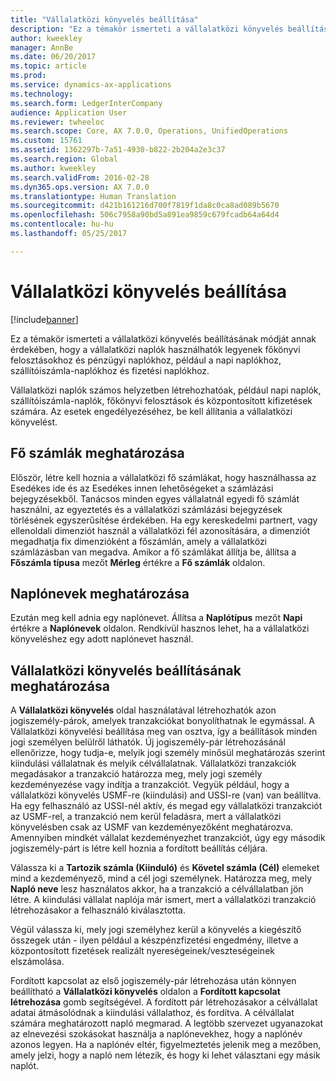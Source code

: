 ```yaml
---
title: "Vállalatközi könyvelés beállítása"
description: "Ez a témakör ismerteti a vállalatközi könyvelés beállításának módját annak érdekében, hogy a vállalatközi naplók használhatók legyenek főkönyvi felosztásokhoz és pénzügyi naplókhoz, például a napi naplókhoz, szállítóiszámla-naplókhoz és fizetési naplókhoz."
author: kweekley
manager: AnnBe
ms.date: 06/20/2017
ms.topic: article
ms.prod: 
ms.service: dynamics-ax-applications
ms.technology: 
ms.search.form: LedgerInterCompany
audience: Application User
ms.reviewer: twheeloc
ms.search.scope: Core, AX 7.0.0, Operations, UnifiedOperations
ms.custom: 15761
ms.assetid: 1362297b-7a51-4930-b822-2b204a2e3c37
ms.search.region: Global
ms.author: kweekley
ms.search.validFrom: 2016-02-28
ms.dyn365.ops.version: AX 7.0.0
ms.translationtype: Human Translation
ms.sourcegitcommit: d421b161216d700f7819f1da8c0ca8ad089b5670
ms.openlocfilehash: 506c7958a90bd5a891ea9859c679fcadb64a64d4
ms.contentlocale: hu-hu
ms.lasthandoff: 05/25/2017

---
```


# <a name="intercompany-accounting-setup"></a>Vállalatközi könyvelés beállítása

[!include[banner](../includes/banner.md)]


Ez a témakör ismerteti a vállalatközi könyvelés beállításának módját annak érdekében, hogy a vállalatközi naplók használhatók legyenek főkönyvi felosztásokhoz és pénzügyi naplókhoz, például a napi naplókhoz, szállítóiszámla-naplókhoz és fizetési naplókhoz.

Vállalatközi naplók számos helyzetben létrehozhatóak, például napi naplók, szállítóiszámla-naplók, főkönyvi felosztások és központosított kifizetések számára. Az esetek engedélyezéséhez, be kell állítania a vállalatközi könyvelést.

## <a name="define-main-accounts"></a>Fő számlák meghatározása
Először, létre kell hoznia a vállalatközi fő számlákat, hogy használhassa az Esedékes ide és az Esedékes innen lehetőségeket a számlázási bejegyzésekből. Tanácsos minden egyes vállalatnál egyedi fő számlát használni, az egyeztetés és a vállalatközi számlázási bejegyzések törlésének egyszerűsítése érdekében. Ha egy kereskedelmi partnert, vagy ellenoldali dimenziót használ a vállalatközi fél azonosítására, a dimenziót megadhatja fix dimenzióként a főszámlán, amely a vállalatközi számlázásban van megadva. Amikor a fő számlákat állítja be, állítsa a **Főszámla típusa** mezőt **Mérleg** értékre a **Fő számlák** oldalon.

## <a name="define-journal-names"></a>Naplónevek meghatározása
Ezután meg kell adnia egy naplónevet. Állítsa a **Naplótípus** mezőt **Napi** értékre a **Naplónevek** oldalon. Rendkívül hasznos lehet, ha a vállalatközi könyveléshez egy adott naplónevet használ.

## <a name="define-intercompany-accounting-setup"></a>Vállalatközi könyvelés beállításának meghatározása
A **Vállalatközi könyvelés** oldal használatával létrehozhatók azon jogiszemély-párok, amelyek tranzakciókat bonyolíthatnak le egymással. A Vállalatközi könyvelési beállítása meg van osztva, így a beállítások minden jogi személyen belülről láthatók. Új jogiszemély-pár létrehozásánál ellenőrizze, hogy tudja-e, melyik jogi személy minősül meghatározás szerint kiindulási vállalatnak és melyik célvállalatnak. Vállalatközi tranzakciók megadásakor a tranzakció határozza meg, mely jogi személy kezdeményezése vagy indítja a tranzakciót. Vegyük például, hogy a vállalatközi könyvelés USMF-re (kiindulási) and USSI-re (van) van beállítva. Ha egy felhasználó az USSI-nél aktív, és megad egy vállalatközi tranzakciót az USMF-rel, a tranzakció nem kerül feladásra, mert a vállalatközi könyvelésben csak az USMF van kezdeményezőként meghatározva. Amennyiben mindkét vállalat kezdeményezhet tranzakciót, úgy egy második jogiszemély-párt is létre kell hoznia a fordított beállítás céljára. 

Válassza ki a **Tartozik számla (Kiinduló)** és **Követel számla (Cél)** elemeket mind a kezdeményező, mind a cél jogi személynek. Határozza meg, mely **Napló neve** lesz használatos akkor, ha a tranzakció a célvállalatban jön létre. A kiindulási vállalat naplója már ismert, mert a vállalatközi tranzakció létrehozásakor a felhasználó kiválasztotta. 

Végül válassza ki, mely jogi személyhez kerül a könyvelés a kiegészítő összegek után - ilyen például a készpénzfizetési engedmény, illetve a központosított fizetések realizált nyereségeinek/veszteségeinek elszámolása. 

Fordított kapcsolat az első jogiszemély-pár létrehozása után könnyen beállítható a **Vállalatközi könyvelés** oldalon a **Fordított kapcsolat létrehozása** gomb segítségével. A fordított pár létrehozásakor a célvállalat adatai átmásolódnak a kiindulási vállalathoz, és fordítva. A célvállalat számára meghatározott napló megmarad. A legtöbb szervezet ugyanazokat az elnevezési szokásokat használja a naplónevekhez, hogy a naplónév azonos legyen. Ha a naplónév eltér, figyelmeztetés jelenik meg a mezőben, amely jelzi, hogy a napló nem létezik, és hogy ki lehet választani egy másik naplót.





